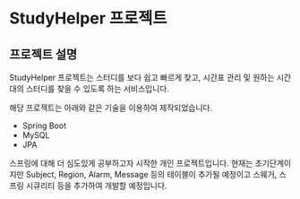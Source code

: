 # StudyHelper 프로젝트

## 프로젝트 설명
StudyHelper 프로젝트는 스터디를 보다 쉽고 빠르게 찾고, 시간표 관리 및 원하는 시간대의 스터디를 찾을 수 있도록 하는 서비스입니다.

해당 프로젝트는 아래와 같은 기술을 이용하여 제작되었습니다.
  - Spring Boot
  - MySQL
  - JPA
  
스프링에 대해 더 심도있게 공부하고자 시작한 개인 프로젝트입니다. 현재는 초기단계이지만 Subject, Region, Alarm, Message 등의 테이블이 추가될 예정이고 스웨거, 스프링 시큐리티 등을 추가하여 개발할 예정입니다. 
